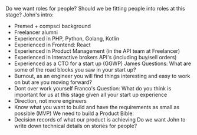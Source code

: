 Do we want roles for people?
Should we be fitting people into roles at this stage?
John's intro:
- Premed + compsci background
- Freelancer alumni
- Experienced in PHP, Python, Golang, Kotlin
- Experienced in Frontend: React
- Experienced in Product Management (in the API team at Freelancer)
- Experienced in Interactive brokers API's (including buy/sell orders)
- Experienced as a CTO for a start up (GGWP)
  James Questions:  What are some of the road blocks you saw in your start up?
- Burnout, as an engineer you will find things interesting and easy to work on but are you moving forward?
- Dont over work yourself
  Franco's Question: What do you think is important for us at this stage given all your start up experience
- Direction, not more engineers
- Know what you want to build and have the requirements as small as possible (MVP)
  We need to build a Product Bible:
- Decision records of what our product is achieving
  Do we want John to write down technical details on stories for people?